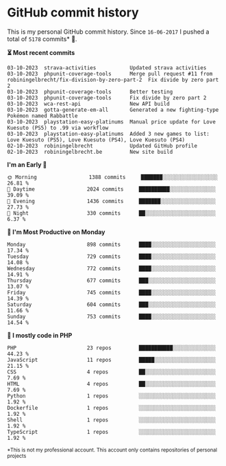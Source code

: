 # GitHub commit history
This is my personal GitHub commit history. Since <!--START_SECTION:first-commit-date-->`16-06-2017`<!--END_SECTION:first-commit-date--> I pushed a total of <!--START_SECTION:total-commit-count-->`5178`<!--END_SECTION:total-commit-count--> commits* 🎉.

<!--START_SECTION:most-recent-commits-->
**⏳ Most recent commits**
                                        
```text
03-10-2023  strava-activities           Updated strava activities
03-10-2023  phpunit-coverage-tools      Merge pull request #11 from robiningelbrecht/fix-division-by-zero-part-2  Fix divide by zero part 2
03-10-2023  phpunit-coverage-tools      Better testing
03-10-2023  phpunit-coverage-tools      Fix divide by zero part 2
03-10-2023  wca-rest-api                New API build
03-10-2023  gotta-generate-em-all       Generated a new fighting-type Pokémon named Rabbattle
03-10-2023  playstation-easy-platinums  Manual price update for Love Kuesuto (PS5) to .99 via workflow
03-10-2023  playstation-easy-platinums  Added 3 new games to list: Love Kuesuto (PS5), Love Kuesuto (PS4), Love Kuesuto (PS4)
02-10-2023  robiningelbrecht            Updated GitHub profile
02-10-2023  robiningelbrecht.be         New site build
```
<!--END_SECTION:most-recent-commits-->  

<!--START_SECTION:commits-per-day-time-->
**I&#039;m an Early 🐤**

```text
🌞 Morning                 1388 commits     ███████░░░░░░░░░░░░░░░░░░   26.81 %
🌆 Daytime                 2024 commits     ██████████░░░░░░░░░░░░░░░   39.09 %
🌃 Evening                 1436 commits     ███████░░░░░░░░░░░░░░░░░░   27.73 %
🌙 Night                   330 commits      ██░░░░░░░░░░░░░░░░░░░░░░░   6.37 %
```
<!--END_SECTION:commits-per-day-time-->  

<!--START_SECTION:commits-per-weekday-->
**📅 I&#039;m Most Productive on Monday**

```text
Monday                    898 commits      ████░░░░░░░░░░░░░░░░░░░░░   17.34 %
Tuesday                   729 commits      ████░░░░░░░░░░░░░░░░░░░░░   14.08 %
Wednesday                 772 commits      ████░░░░░░░░░░░░░░░░░░░░░   14.91 %
Thursday                  677 commits      ███░░░░░░░░░░░░░░░░░░░░░░   13.07 %
Friday                    745 commits      ████░░░░░░░░░░░░░░░░░░░░░   14.39 %
Saturday                  604 commits      ███░░░░░░░░░░░░░░░░░░░░░░   11.66 %
Sunday                    753 commits      ████░░░░░░░░░░░░░░░░░░░░░   14.54 %
```
<!--END_SECTION:commits-per-weekday-->  

<!--START_SECTION:repos-per-language-->
**💬 I mostly code in PHP**

```text
PHP                       23 repos         ███████████░░░░░░░░░░░░░░   44.23 %
JavaScript                11 repos         █████░░░░░░░░░░░░░░░░░░░░   21.15 %
CSS                       4 repos          ██░░░░░░░░░░░░░░░░░░░░░░░   7.69 %
HTML                      4 repos          ██░░░░░░░░░░░░░░░░░░░░░░░   7.69 %
Python                    1 repos          ░░░░░░░░░░░░░░░░░░░░░░░░░   1.92 %
Dockerfile                1 repos          ░░░░░░░░░░░░░░░░░░░░░░░░░   1.92 %
Shell                     1 repos          ░░░░░░░░░░░░░░░░░░░░░░░░░   1.92 %
TypeScript                1 repos          ░░░░░░░░░░░░░░░░░░░░░░░░░   1.92 %
```
<!--END_SECTION:repos-per-language-->  

<sub>*This is not my professional account. This account only contains repositories of personal projects</sub>
